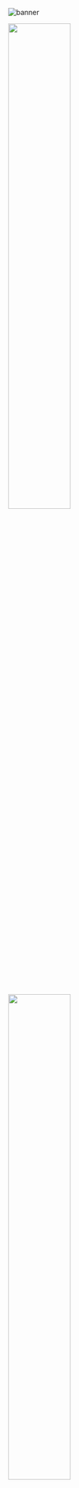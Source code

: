![banner](banner.gif)

<!--    aa |  bb
:-------------------------:|:-------------------------:
[![LinkedIn](linkedin-button.gif)](https://www.linkedin.com/in/oliverspeir/)  |  [![email](contactme-button.gif)](mailto:oliverspeir9@gmail.com)

 -->

<!--   [![LinkedIn](linkedin-button.gif 'linkedin' =50%x)](https://www.linkedin.com/in/oliverspeir/) [![email](contactme-button.gif 'contactme' =50%x)](mailto:oliverspeir9@gmail.com) -->

<!-- <table>
  <tr>
    <td> [![LinkedIn](linkedin-button.gif 'linkedin' =50%x)](https://www.linkedin.com/in/oliverspeir/) </td>
    <td> [![email](contactme-button.gif 'contactme' =50%x)](mailto:oliverspeir9@gmail.com) </td>
  </tr>
 </table> -->

<a href="https://www.linkedin.com/in/oliverspeir/"> <img src="linkedin-button.gif" width=50%> </a>
<a href="mailto:oliverspeir9@gmail.com"> <img src="contactme-button.gif" width=50%> </a>
